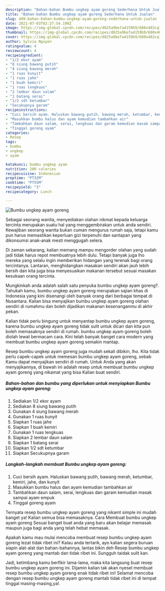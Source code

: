 ```yaml
---
description: "Bahan-bahan Bumbu ungkep ayam goreng Sederhana Untuk Jualan"
title: "Bahan-bahan Bumbu ungkep ayam goreng Sederhana Untuk Jualan"
slug: 489-bahan-bahan-bumbu-ungkep-ayam-goreng-sederhana-untuk-jualan
date: 2021-07-03T02:37:54.190Z
image: https://img-global.cpcdn.com/recipes/d825a9befa4159b9/680x482cq70/bumbu-ungkep-ayam-goreng-foto-resep-utama.jpg
thumbnail: https://img-global.cpcdn.com/recipes/d825a9befa4159b9/680x482cq70/bumbu-ungkep-ayam-goreng-foto-resep-utama.jpg
cover: https://img-global.cpcdn.com/recipes/d825a9befa4159b9/680x482cq70/bumbu-ungkep-ayam-goreng-foto-resep-utama.jpg
author: Sylvia Nguyen
ratingvalue: 4
reviewcount: 4
recipeingredient:
- "1/2 ekor ayam"
- "8 siung bawang putih"
- "4 siung bawang merah"
- "1 ruas kunyit"
- "1 ruas jahe"
- "1 buah kemiri"
- "1 ruas lengkuas"
- "2 lembar daun salam"
- "1 batang serai"
- "1/2 sdt ketumbar"
- "Secukupnya garam"
recipeinstructions:
- "Cuci bersih ayam. Haluskan bawang putih, bawang merah, ketumbar, kemiri, jahe, dan kunyit"
- "Masukkan bumbu halus dan ayam kemudian tambahkan air"
- "Tambahkan daun salam, serai, lengkuas dan garam kemudian masak sampai ayam empuk"
- "Tinggal goreng ayam"
categories:
- Resep
tags:
- bumbu
- ungkep
- ayam

katakunci: bumbu ungkep ayam 
nutrition: 200 calories
recipecuisine: Indonesian
preptime: "PT32M"
cooktime: "PT55M"
recipeyield: "3"
recipecategory: Lunch

---
```



![Bumbu ungkep ayam goreng](https://img-global.cpcdn.com/recipes/d825a9befa4159b9/680x482cq70/bumbu-ungkep-ayam-goreng-foto-resep-utama.jpg)

Sebagai seorang wanita, menyediakan olahan nikmat kepada keluarga tercinta merupakan suatu hal yang menggembirakan untuk anda sendiri. Kewajiban seorang  wanita bukan cuman mengurus rumah saja, tetapi kamu pun harus memastikan keperluan gizi terpenuhi dan santapan yang dikonsumsi anak-anak mesti menggugah selera.

Di zaman  sekarang, kalian memang mampu mengorder olahan yang sudah jadi tidak harus repot membuatnya lebih dulu. Tetapi banyak juga lho mereka yang selalu ingin memberikan hidangan yang terenak bagi orang tercintanya. Lantaran, menghidangkan masakan sendiri akan jauh lebih bersih dan kita juga bisa menyesuaikan makanan tersebut sesuai masakan kesukaan orang tercinta. 



Mungkinkah anda adalah salah satu penyuka bumbu ungkep ayam goreng?. Tahukah kamu, bumbu ungkep ayam goreng merupakan sajian khas di Indonesia yang kini disenangi oleh banyak orang dari berbagai tempat di Nusantara. Kalian bisa menyajikan bumbu ungkep ayam goreng olahan sendiri di rumahmu dan boleh dijadikan makanan kesenanganmu di akhir pekan.

Kalian tidak perlu bingung untuk menyantap bumbu ungkep ayam goreng, karena bumbu ungkep ayam goreng tidak sulit untuk dicari dan kita pun boleh memasaknya sendiri di rumah. bumbu ungkep ayam goreng boleh diolah lewat bermacam cara. Kini telah banyak banget cara modern yang membuat bumbu ungkep ayam goreng semakin mantap.

Resep bumbu ungkep ayam goreng juga mudah sekali dibikin, lho. Kita tidak perlu capek-capek untuk memesan bumbu ungkep ayam goreng, sebab Kamu dapat menyajikan sendiri di rumah. Untuk Anda yang akan menyajikannya, di bawah ini adalah resep untuk membuat bumbu ungkep ayam goreng yang nikamat yang bisa Kalian buat sendiri.

<!--inarticleads1-->

##### Bahan-bahan dan bumbu yang diperlukan untuk menyiapkan Bumbu ungkep ayam goreng:

1. Sediakan 1/2 ekor ayam
1. Sediakan 8 siung bawang putih
1. Gunakan 4 siung bawang merah
1. Gunakan 1 ruas kunyit
1. Siapkan 1 ruas jahe
1. Siapkan 1 buah kemiri
1. Gunakan 1 ruas lengkuas
1. Siapkan 2 lembar daun salam
1. Siapkan 1 batang serai
1. Siapkan 1/2 sdt ketumbar
1. Siapkan Secukupnya garam




<!--inarticleads2-->

##### Langkah-langkah membuat Bumbu ungkep ayam goreng:

1. Cuci bersih ayam. Haluskan bawang putih, bawang merah, ketumbar, kemiri, jahe, dan kunyit
1. Masukkan bumbu halus dan ayam kemudian tambahkan air
1. Tambahkan daun salam, serai, lengkuas dan garam kemudian masak sampai ayam empuk
1. Tinggal goreng ayam




Ternyata resep bumbu ungkep ayam goreng yang nikamt simple ini mudah banget ya! Kalian semua bisa memasaknya. Cara Membuat bumbu ungkep ayam goreng Sesuai banget buat anda yang baru akan belajar memasak maupun juga bagi anda yang telah hebat memasak.

Apakah kamu mau mulai mencoba membuat resep bumbu ungkep ayam goreng lezat tidak ribet ini? Kalau anda tertarik, ayo kalian segera buruan siapin alat-alat dan bahan-bahannya, lantas bikin deh Resep bumbu ungkep ayam goreng yang mantab dan tidak ribet ini. Sungguh taidak sulit kan. 

Jadi, ketimbang kamu berfikir lama-lama, maka kita langsung buat resep bumbu ungkep ayam goreng ini. Dijamin kalian tak akan nyesel membuat resep bumbu ungkep ayam goreng enak tidak ribet ini! Selamat mencoba dengan resep bumbu ungkep ayam goreng mantab tidak ribet ini di tempat tinggal masing-masing,ya!.

